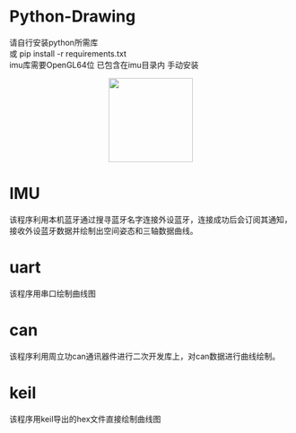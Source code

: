 # Python-Drawing
请自行安装python所需库  
或 pip install -r requirements.txt  
imu库需要OpenGL64位  已包含在imu目录内 手动安装  

<div align=center><img width="150" height="150" src="https://github.com/HeTingwei/ReadmeLearn/blob/master/avatar1.jpg"/></div>


# IMU
该程序利用本机蓝牙通过搜寻蓝牙名字连接外设蓝牙，连接成功后会订阅其通知，接收外设蓝牙数据并绘制出空间姿态和三轴数据曲线。

# uart
该程序用串口绘制曲线图

# can
该程序利用周立功can通讯器件进行二次开发库上，对can数据进行曲线绘制。

# keil
该程序用keil导出的hex文件直接绘制曲线图




